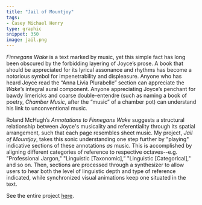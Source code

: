 ```yaml
---
title: "Jail of Mountjoy"
tags: 
- Casey Michael Henry
type: graphic
snippet: 350
image: jail.png
---
```


*Finnegans Wake* is a text marked by music, yet this simple fact has long been
obscured by the forbidding layering of Joyce’s prose. A book that should be
appreciated for its lyrical assonance and rhythms has become a notorious
symbol for impenetrability and displeasure. Anyone who has heard Joyce read
the “Anna Livia Plurabelle” section can appreciate the *Wake*’s integral aural
component. Anyone appreciating Joyce’s penchant for bawdy limericks and coarse
double-entendre (such as naming a book of poetry, *Chamber Music*, after the
“music” of a chamber pot) can understand his link to unconventional music.

Roland McHugh’s *Annotations to Finnegans Wake* suggests a structural
relationship between Joyce's musicality and referentiality through its spatial
arrangement, such that each page resembles sheet music. My project, *Jail of
Mountjoy*, takes this sonic understanding one step further by "playing"
indicative sections of these annotations *as* music. This is accomplished
by aligning different categories of reference to respective octaves--e.g.
"Professional Jargon," "Linguistic [Taxonomic],” "Linguistic [Categorical],"
and so on. Then, sections are processed through a synthesizer to allow users
to hear both the level of linguistic depth and type of reference indicated,
while synchronized visual animations keep one situated in the text.

See the entire project [here](http://jailofmountjoy.newmedialab.cuny.edu/).
